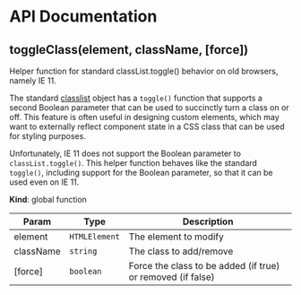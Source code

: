 # API Documentation
<a name="toggleClass"></a>
## toggleClass(element, className, [force])
Helper function for standard classList.toggle() behavior on old browsers,
namely IE 11.

The standard
[classlist](https://developer.mozilla.org/en-US/docs/Web/API/Element/classList)
object has a `toggle()` function that supports a second Boolean parameter
that can be used to succinctly turn a class on or off. This feature is often
useful in designing custom elements, which may want to externally reflect
component state in a CSS class that can be used for styling purposes.

Unfortunately, IE 11 does not support the Boolean parameter to
`classList.toggle()`. This helper function behaves like the standard
`toggle()`, including support for the Boolean parameter, so that it can be
used even on IE 11.

  **Kind**: global function

| Param | Type | Description |
| --- | --- | --- |
| element | <code>HTMLElement</code> | The element to modify |
| className | <code>string</code> | The class to add/remove |
| [force] | <code>boolean</code> | Force the class to be added (if true) or removed                            (if false) |

